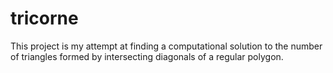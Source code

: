# tricorne
This project is my attempt at finding a computational solution to the number of triangles formed by intersecting diagonals of a regular polygon.
